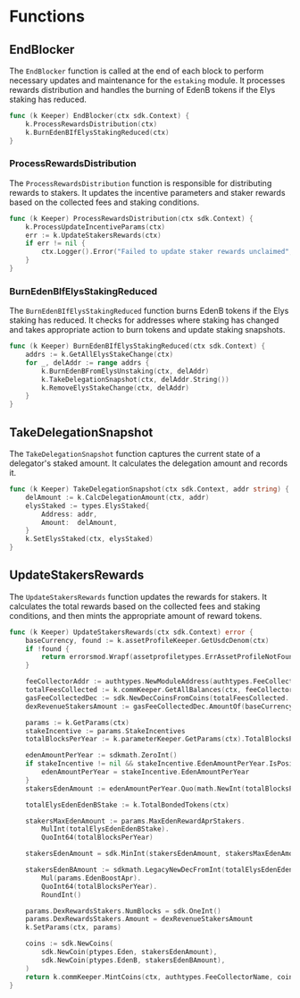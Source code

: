 <!--
order: 5
-->

# Functions

## EndBlocker

The `EndBlocker` function is called at the end of each block to perform necessary updates and maintenance for the `estaking` module. It processes rewards distribution and handles the burning of EdenB tokens if the Elys staking has reduced.

```go
func (k Keeper) EndBlocker(ctx sdk.Context) {
    k.ProcessRewardsDistribution(ctx)
    k.BurnEdenBIfElysStakingReduced(ctx)
}
```

### ProcessRewardsDistribution

The `ProcessRewardsDistribution` function is responsible for distributing rewards to stakers. It updates the incentive parameters and staker rewards based on the collected fees and staking conditions.

```go
func (k Keeper) ProcessRewardsDistribution(ctx sdk.Context) {
    k.ProcessUpdateIncentiveParams(ctx)
    err := k.UpdateStakersRewards(ctx)
    if err != nil {
        ctx.Logger().Error("Failed to update staker rewards unclaimed", "error", err)
    }
}
```

### BurnEdenBIfElysStakingReduced

The `BurnEdenBIfElysStakingReduced` function burns EdenB tokens if the Elys staking has reduced. It checks for addresses where staking has changed and takes appropriate action to burn tokens and update staking snapshots.

```go
func (k Keeper) BurnEdenBIfElysStakingReduced(ctx sdk.Context) {
    addrs := k.GetAllElysStakeChange(ctx)
    for _, delAddr := range addrs {
        k.BurnEdenBFromElysUnstaking(ctx, delAddr)
        k.TakeDelegationSnapshot(ctx, delAddr.String())
        k.RemoveElysStakeChange(ctx, delAddr)
    }
}
```

## TakeDelegationSnapshot

The `TakeDelegationSnapshot` function captures the current state of a delegator's staked amount. It calculates the delegation amount and records it.

```go
func (k Keeper) TakeDelegationSnapshot(ctx sdk.Context, addr string) {
    delAmount := k.CalcDelegationAmount(ctx, addr)
    elysStaked := types.ElysStaked{
        Address: addr,
        Amount:  delAmount,
    }
    k.SetElysStaked(ctx, elysStaked)
}
```

## UpdateStakersRewards

The `UpdateStakersRewards` function updates the rewards for stakers. It calculates the total rewards based on the collected fees and staking conditions, and then mints the appropriate amount of reward tokens.

```go
func (k Keeper) UpdateStakersRewards(ctx sdk.Context) error {
    baseCurrency, found := k.assetProfileKeeper.GetUsdcDenom(ctx)
    if !found {
        return errorsmod.Wrapf(assetprofiletypes.ErrAssetProfileNotFound, "asset %s not found", ptypes.BaseCurrency)
    }

    feeCollectorAddr := authtypes.NewModuleAddress(authtypes.FeeCollectorName)
    totalFeesCollected := k.commKeeper.GetAllBalances(ctx, feeCollectorAddr)
    gasFeeCollectedDec := sdk.NewDecCoinsFromCoins(totalFeesCollected...)
    dexRevenueStakersAmount := gasFeeCollectedDec.AmountOf(baseCurrency)

    params := k.GetParams(ctx)
    stakeIncentive := params.StakeIncentives
    totalBlocksPerYear := k.parameterKeeper.GetParams(ctx).TotalBlocksPerYear

    edenAmountPerYear := sdkmath.ZeroInt()
    if stakeIncentive != nil && stakeIncentive.EdenAmountPerYear.IsPositive() {
        edenAmountPerYear = stakeIncentive.EdenAmountPerYear
    }
    stakersEdenAmount := edenAmountPerYear.Quo(math.NewInt(totalBlocksPerYear))

    totalElysEdenEdenBStake := k.TotalBondedTokens(ctx)

    stakersMaxEdenAmount := params.MaxEdenRewardAprStakers.
        MulInt(totalElysEdenEdenBStake).
        QuoInt64(totalBlocksPerYear)

    stakersEdenAmount = sdk.MinInt(stakersEdenAmount, stakersMaxEdenAmount.TruncateInt())

    stakersEdenBAmount := sdkmath.LegacyNewDecFromInt(totalElysEdenEdenBStake).
        Mul(params.EdenBoostApr).
        QuoInt64(totalBlocksPerYear).
        RoundInt()

    params.DexRewardsStakers.NumBlocks = sdk.OneInt()
    params.DexRewardsStakers.Amount = dexRevenueStakersAmount
    k.SetParams(ctx, params)

    coins := sdk.NewCoins(
        sdk.NewCoin(ptypes.Eden, stakersEdenAmount),
        sdk.NewCoin(ptypes.EdenB, stakersEdenBAmount),
    )
    return k.commKeeper.MintCoins(ctx, authtypes.FeeCollectorName, coins.Sort())
}
```
